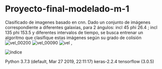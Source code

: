 # Proyecto-final-modelado-m-1


Clasificado de imagenes basado en cnn.
Dado un conjunto de imágenes correspondiente a diferentes galaxias, para
2 ángulos: incl 45 phi 26.4 ; incl 135 phi 153.5 y diferentes intervalos de
tiempo, se busca entrenar un algoritmo que clasifique estas imágenes según
su grado de colisión
![vel_00200](https://user-images.githubusercontent.com/48209979/59381282-aa786e80-8d20-11e9-8576-99eb5c9a98b3.jpg)
![vel_00090](https://user-images.githubusercontent.com/48209979/59381287-ac423200-8d20-11e9-9439-3ceff1bc4edb.jpg)
![vel](https://user-images.githubusercontent.com/48209979/59381292-ad735f00-8d20-11e9-87e4-c8f96c1e3662.jpg)
,

![índice](https://user-images.githubusercontent.com/48209979/57998677-1f48e780-7a98-11e9-9c5f-7ba00b7f840b.jpeg)

Python 3.7.3 (default, Mar 27 2019, 22:11:17) 
keras-2.2.4
tensorflow (3.0.5)
